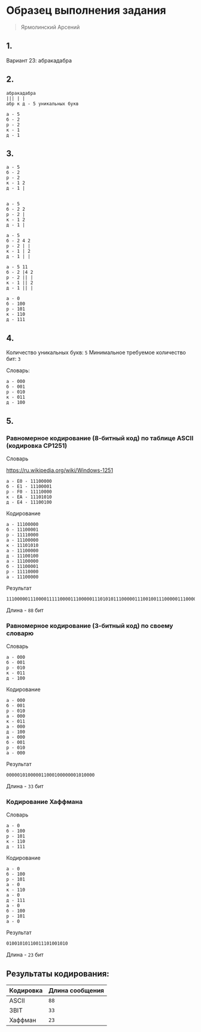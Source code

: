 # Образец выполнения задания

> Ярмолинский Арсений

## 1.

Вариант 23: абракадабра

## 2.

```
абракадабра
||| | |
абр к д - 5 уникальных букв

а - 5
б - 2
р - 2
к - 1
д - 1
```

## 3.

```
а - 5
б - 2
р - 2
к - 1 2
д - 1 |


а - 5
б - 2 2
р - 2 |
к - 1 2
д - 1 |

а - 5
б - 2 4 2
р - 2 | |
к - 1 | 2
д - 1 | |

а - 5 11
б - 2 |4 2
р - 2 || |
к - 1 || 2
д - 1 || |

а - 0
б - 100
р - 101
к - 110
д - 111
```

## 4.

Количество уникальных букв: `5`
Минимальное требуемое количество бит: `3`

Словарь:
```
а - 000
б - 001
р - 010
к - 011
д - 100
```

## 5.

### Равномерное кодирование (8-битный код) по таблице ASCII (кодировка CP1251)


Словарь

https://ru.wikipedia.org/wiki/Windows-1251

```
а - E0 - 11100000
б - E1 - 11100001
р - F0 - 11110000
к - EA - 11101010
д - E4 - 11100100
```

Кодирование
```
а - 11100000
б - 11100001
р - 11110000
а - 11100000
к - 11101010
а - 11100000
д - 11100100
а - 11100000
б - 11100001
р - 11110000
а - 11100000
```

Результат
```
1110000011100001111100001110000011101010111000001110010011100000111000011111000011100000
```
Длина - `88` бит

### Равномерное кодирование (3-битный код) по своему словарю

Словарь
```
а - 000
б - 001
р - 010
к - 011
д - 100
```

Кодирование
```
а - 000
б - 001
р - 010
а - 000
к - 011
а - 000
д - 100
а - 000
б - 001
р - 010
а - 000
```

Результат
```
000001010000011000100000001010000
```
Длина - `33` бит

### Кодирование Хаффмана

Словарь
```
а - 0
б - 100
р - 101
к - 110
д - 111
```

Кодирование
```
а - 0
б - 100
р - 101
а - 0
к - 110
а - 0
д - 111
а - 0
б - 100
р - 101
а - 0
```

Результат

```
01001010110011101001010
```

Длина - `23` бит

## Результаты кодирования:

| Кодировка | Длина сообщения |
|-----------|-----------------|
| ASCII     | `88`            |
| 3BIT      | `33`            |
| Хаффман   | `23`            |
